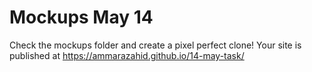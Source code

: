 # Mockups May 14

Check the mockups folder and create a pixel perfect clone!
 Your site is published at https://ammarazahid.github.io/14-may-task/
